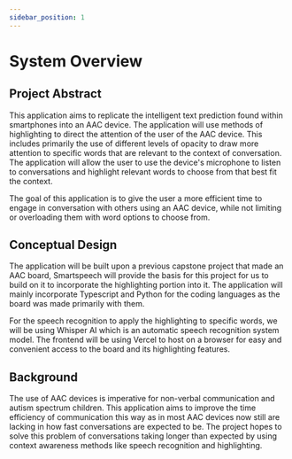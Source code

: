 ```yaml
---
sidebar_position: 1
---
```


# System Overview

## Project Abstract
This application aims to replicate the intelligent text prediction found within smartphones into an AAC device. The application will use methods of highlighting to direct the attention of the user of the AAC device. This includes primarily the use of different levels of opacity to draw more attention to specific words that are relevant to the context of conversation. The application will allow the user to use the device's microphone to listen to conversations and highlight relevant words to choose from that best fit the context.

The goal of this application is to give the user a more efficient time to engage in conversation with others using an AAC device, while not limiting or overloading them with word options to choose from.

## Conceptual Design
The application will be built upon a previous capstone project that made an AAC board, Smartspeech will provide the basis for this project for us to build on it to incorporate the highlighting portion into it. The application will mainly incorporate Typescript and Python for the coding languages as the board was made primarily with them. 

For the speech recognition to apply the highlighting to specific words, we will be using Whisper AI which is an automatic speech recognition system model. The frontend will be using Vercel to host on a browser for easy and convenient access to the board and its highlighting features.



## Background
The use of AAC devices is imperative for non-verbal communication and autism spectrum children. This application aims to improve the time efficiency of communication this way as in most AAC devices now still are lacking in how fast conversations are expected to be. The project hopes to solve this problem of conversations taking longer than expected by using context awareness methods like speech recognition and highlighting.